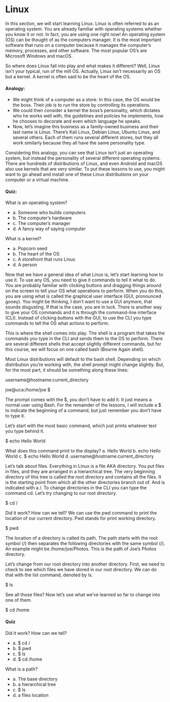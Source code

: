 # Linux

In this section, we will start learning Linux. Linux is often referred to as an operating system.
You are already familiar with operating systems whether you know it or not. In fact, you are
using one right now! An operating system (OS) can be thought of as the computers manager. It
is the most important software that runs on a computer because it manages the computer’s
memory, processes, and other software. The most popular OS’s are Microsoft Windows and
macOS.

So where does Linux fall into play and what makes it different? Well, Linux isn’t your typical, run
of the mill OS. Actually, Linux isn’t necessarily an OS but a kernel. A kernel is often said to be
the heart of the OS.

#### Analogy:
- We might think of a computer as a store. In this case, the OS would be the boss. Their
job is to run the store by controlling its operations.
- We could then consider a kernel the boss’s personality, which dictates who he works
well with, the guidelines and policies he implements, how he chooses to decorate and
even which language he speaks.
- Now, let’s imagine this business as a family-owned business and their last name is Linux.
There’s Kali Linux, Debian Linux, Ubuntu Linux, and several others. Each of them runs
several different stores, but they all work similarly because they all have the same
personality type.

Considering this analogy, you can see that Linux isn’t just an operating system, but instead the
personality of several different operating systems. There are hundreds of distributions of Linux,
and even Android and macOS also use kernels that are very similar.
To put these lessons to use, you might want to go ahead and install one of these Linux
distributions on your computer or a virtual machine.

#### Quiz:

What is an operating system?
- a. Someone who builds computers 
- b. The computer’s hardware
- c. The computer’s manager 
- d. A fancy way of saying computer

What is a kernel?
- a. Popcorn seed 
- b. The heart of the OS
- c. A storefront that runs Linux 
- d. A person

Now that we have a general idea of what Linux is, let’s start learning how to use it. To use any
OS, you need to give it commands to tell it what to do. You are probably familiar with clicking
buttons and dragging things around on the screen to tell your OS what operations to perform.
When you do this, you are using what is called the graphical user interface (GUI, pronounced
gooey). You might be thinking, I don’t want to use a GUI anymore, that sounds disgusting. If
that is the case, you are in luck. There is another way to give your OS commands and it is
through the command-line interface (CLI). Instead of clicking buttons with the GUI, to use the
CLI you type commands to tell the OS what actions to perform.

This is where the shell comes into play. The shell is a program that takes the commands you
type in the CLI and sends them to the OS to perform. There are several different shells that
accept slightly different commands, but for this course, we will focus on one called bash
(Bourne Again shell).

Most Linux distributions will default to the bash shell. Depending on which distribution you’re
working with, the shell prompt might change slightly. But, for the most part, it should be
something along these lines:

username@hostname:current_directory

joe@uca:/home/joe $

The prompt comes with the $, you don’t have to add it. It just means a normal user using Bash.
For the remainder of the lessons, I will include a $ to indicate the beginning of a command, but
just remember you don’t have to type it.

Let’s start with the most basic command, which just prints whatever text you type behind it.

$ echo Hello World

What does this command print to the display?
  a. Hello World 
  b. echo Hello World
  c. $ echo Hello World 
  d. username@hostname:current_directory

Let’s talk about files. Everything in Linux is a file AKA directory. You put files in files, and they
are arranged in a hierarchical tree. The very beginning directory of this tree is called the root
directory and contains all the files. It is the starting point from which all the other directories
branch out of. And is indicated with a /. To change directories in the CLI you can type the
command cd. Let’s try changing to our root directory.

$ cd /

Did it work? How can we tell? We can use the pwd command to print the location of our
current directory. Pwd stands for print working directory.

$ pwd

The location of a directory is called its path. The path starts with the root symbol (/) then
separates the following directories with the same symbol (/). An example might be
/home/joe/Photos. This is the path of Joe’s Photos directory.

Let’s change from our root directory into another directory. First, we need to check to see
which files we have stored in our root directory. We can do that with the list command,
denoted by ls.

$ ls

See all those files? Now let’s use what we’ve learned so far to change into one of them.

$ cd /home

#### Quiz

Did it work? How can we tell?
- a. $ cd / 
- b. $ pwd
- c. $ ls 
- d. $ cd /home
  
What is a path?
- a. The base directory 
- b. a hierarchical tree
- c. $ ls 
- d. a files location
